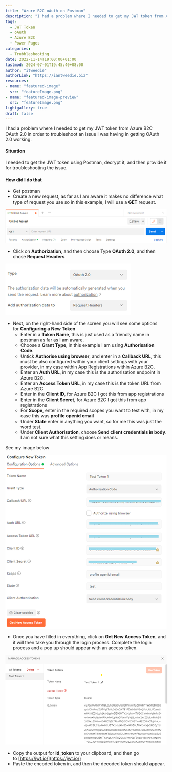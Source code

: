 ```yaml
---
title: "Azure B2C oAuth on Postman"
description: "I had a problem where I needed to get my JWT token from Azure B2C OAuth 2.0 in order to troubleshoot an issue I was having in getting OAuth 2.0 working."
tags:
  - JWT Token
  - oAuth
  - Azure B2C
  - Power Pages
categories:
  - Trubbleshooting
date: 2022-11-14T19:00:00+01:00
lastmod: 2024-07-01T19:45:40+08:00
author: "itweedie"
authorLink: "https://iantweedie.biz"
resources:
- name: "featured-image"
  src: "featureImage.png"
- name: "featured-image-preview"
  src: "featureImage.png"
lightgallery: true
draft: false
---
```

I had a problem where I needed to get my JWT token from Azure B2C OAuth 2.0 in order to troubleshoot an issue I was having in getting OAuth 2.0 working.

#### Situation

I needed to get the JWT token using Postman, decrypt it, and then provide it for troubleshooting the issue.

#### How did I do that

- Get postman
- Create a new request, as far as I am aware it makes no difference what type of request you use so in this example, I will use a **GET** request.

![](img/image-1.png)

- Click on **Authorization**, and then choose Type **OAuth 2.0**, and then chose **Request Headers**

![](img/image-2.png)

- Next, on the right-hand side of the screen you will see some options for **Configuring a New Token**
    - Enter in a **Token Name**, this is just used as a friendly name in postman as far as I am aware.
    - Choose a **Grant Type**, in this example I am using **Authorisation Code**.
    - Untick **Authorise using browser**, and enter in a **Callback URL**, this must be also configured within your client settings with your provider, in my case within App Registrations within Azure B2C.
    - Enter an **Auth URL**, in my case this is the authorisation endpoint in Azure B2C.
    - Enter an **Access Token URL**, in my case this is the token URL from Azure B2C
    - Enter in the **Client ID**, for Azure B2C I got this from app registrations
    - Enter in the **Client Secret**, for Azure B2C I got this from app registrations
    - For **Scope**, enter in the required scopes you want to test with, in my case this was **profile openid email**
    - Under **State** enter in anything you want, so for me this was just the word test.
    - Under **Client Authorisation**, choose **Send client credentials in body**. I am not sure what this setting does or means.

See my image below

![](img/image-3.png)

- Once you have filled in everything, click on **Get New Access Token**, and it will then take you through the login process. Complete the login process and a pop up should appear with an access token.

![](img/image-4.png)

- Copy the output for **id_token** to your clipboard, and then go to [https://jwt.io/](https://jwt.io/)
- Paste the encoded token in, and then the decoded token should appear.